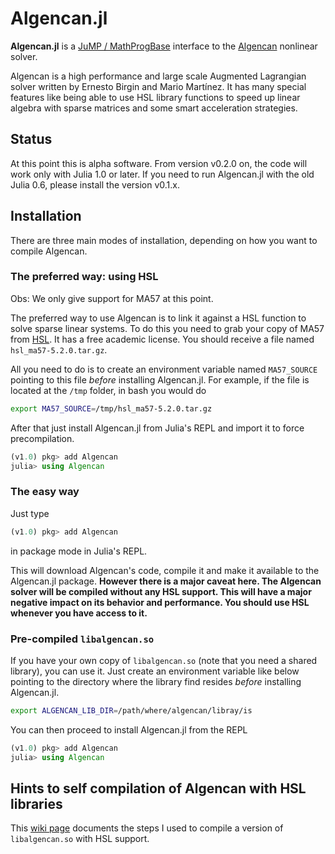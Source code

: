 # Algencan.jl

**Algencan.jl** is a [JuMP / MathProgBase](https://www.juliaopt.org/) interface
to the [Algencan](https://www.ime.usp.br/~egbirgin/tango/codes.php)
nonlinear solver.

Algencan is a high performance and large scale Augmented Lagrangian solver
written by Ernesto Birgin and Mario Martínez. It has many special features like
being able to use HSL library functions to speed up linear algebra with sparse
matrices and some smart acceleration strategies.

## Status

At this point this is alpha software. From version v0.2.0 on, the code will work
only with Julia 1.0 or later. If you need to run Algencan.jl with the old Julia
0.6, please install the version v0.1.x.

## Installation

There are three main modes of installation, depending on how you want to compile
Algencan.

### The preferred way: using HSL

Obs: We only give support for MA57 at this point.

The preferred way to use Algencan is to link it against a HSL function to solve
sparse linear systems. To do this you need to grab your copy of MA57 from
[HSL](http://www.hsl.rl.ac.uk/catalogue/hsl_ma57.html). It has a free academic
license. You should receive a file named `hsl_ma57-5.2.0.tar.gz`.

All you need to do is to create an environment variable named
`MA57_SOURCE` pointing to this file *before* installing Algencan.jl. For
example, if the file is located at the `/tmp` folder, in bash you would do
```bash
export MA57_SOURCE=/tmp/hsl_ma57-5.2.0.tar.gz
```

After that just install Algencan.jl from Julia's REPL and import it to force
precompilation.

```julia
(v1.0) pkg> add Algencan
julia> using Algencan
```

### The easy way

Just type
```julia
(v1.0) pkg> add Algencan
```
in package mode in Julia's REPL.

This will download Algencan's code, compile it and make it available to the
Algencan.jl package. **However there is a major caveat here. The Algencan solver
will be compiled without any HSL support. This will have a major negative
impact on its behavior and performance. You should use HSL whenever you have
access to it.**

### Pre-compiled `libalgencan.so`

If you have your own copy of `libalgencan.so` (note that you need a shared
library), you can use it. Just create an environment variable like below
pointing to the directory where the library find resides *before* installing
Algencan.jl.

```bash
export ALGENCAN_LIB_DIR=/path/where/algencan/libray/is
```

You can then proceed to install Algencan.jl from the REPL
```julia
(v1.0) pkg> add Algencan
julia> using Algencan
```

## Hints to self compilation of Algencan with HSL libraries

This [wiki
page](https://github.com/pjssilva/Algencan.jl/wiki/Compiling-HSL-Libraries-for-use-with-Algencan.jl)
documents the steps I used to compile a version of `libalgencan.so` with HSL
support.
